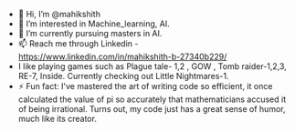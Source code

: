 - 👋 Hi, I’m @mahikshith
- 👀 I’m interested in Machine_learning, AI.
- 🌱 I’m currently pursuing masters in  AI.
- 📫 Reach me through Linkedin - https://www.linkedin.com/in/mahikshith-b-27340b229/
-  I like playing games such as Plague tale- 1,2 , GOW , Tomb raider-1,2,3, RE-7, Inside. Currently checking out Little Nightmares-1.
- ⚡ Fun fact: I've mastered the art of writing code so efficient, it once calculated the value of pi so accurately that mathematicians accused it of being irrational. Turns out, my code just has a great sense of humor, much like its creator. 

<!---
mahikshith/mahikshith is a ✨ special ✨ repository because its `README.md` (this file) appears on your GitHub profile.
You can click the Preview link to take a look at your changes.
--->
